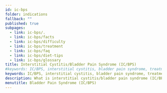 ```yaml
---
id: ic-bps
folder: indications
fallback: ""
published: true
subpages:
  - link: ic-bps/.
  - link: ic-bps/facts
  - link: ic-bps/difficulty
  - link: ic-bps/treatment
  - link: ic-bps/faq
  - link: ic-bps/diet-tips
  - link: ic-bps/glossary
title: Interstitial Cystitis/Bladder Pain Syndrome (IC/BPS)
#keywords: IC/BPS, interstitial cystitis, bladder pain syndrome, treatment, diagnosis, hypersensitive bladder syndrome, painful bladder, frequent voiding, urge to void, GAG-layer, inflammation, bladder mucosa, urethra, bladder wall, cystitis
keywords: IC/BPS, interstitial cystitis, bladder pain syndrome, treatment, diagnosis, hypersensitive bladder syndrome
description: What is interstitial cystitis/bladder pain syndrome (IC/BPS)? Everything about this disease from diagnosis to treatment. Common symptoms are bladder pain, frequent urination and urge to void.
menutitle: Bladder Pain Syndrome (IC/BPS)
---
```

